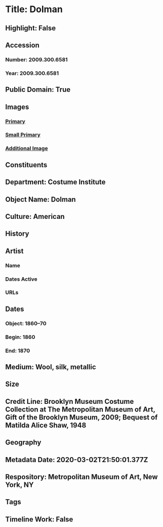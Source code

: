# Title: Dolman
## Highlight: False
## Accession
### Number: 2009.300.6581
### Year: 2009.300.6581
## Public Domain: True
## Images
### [Primary](https://images.metmuseum.org/CRDImages/ci/original/48.128.14_front_CP1.jpg)
### [Small Primary](https://images.metmuseum.org/CRDImages/ci/web-large/48.128.14_front_CP1.jpg)
### [Additional Image](https://images.metmuseum.org/CRDImages/ci/original/48.128.14_back_CP1.jpg)
## Constituents
## Department: Costume Institute
## Object Name: Dolman
## Culture: American
## History
## Artist
### Name
### Dates Active
### URLs
## Dates
### Object: 1860–70
### Begin: 1860
### End: 1870
## Medium: Wool, silk, metallic
## Size
## Credit Line: Brooklyn Museum Costume Collection at The Metropolitan Museum of Art, Gift of the Brooklyn Museum, 2009; Bequest of Matilda Alice Shaw, 1948
## Geography
## Metadata Date: 2020-03-02T21:50:01.377Z
## Respository: Metropolitan Museum of Art, New York, NY
## Tags
## Timeline Work: False